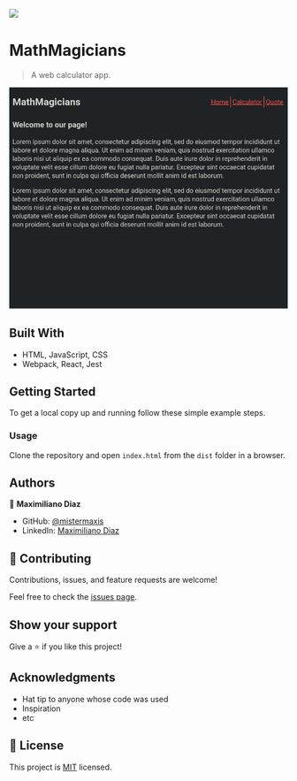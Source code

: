 ![](https://img.shields.io/badge/Microverse-blueviolet)

# MathMagicians

> A web calculator app.

![screenshot](./app_screenshot.png)

## Built With

- HTML, JavaScript, CSS
- Webpack, React, Jest

## Getting Started

To get a local copy up and running follow these simple example steps.

### Usage

Clone the repository and open `index.html` from the `dist` folder in a browser.

## Authors

👤 **Maximiliano Diaz**

- GitHub: [@mistermaxis](https://github.com/mistermaxis)
- LinkedIn: [Maximiliano Diaz](https://linkedin.com/in/mistermaxis)

## 🤝 Contributing

Contributions, issues, and feature requests are welcome!

Feel free to check the [issues page](../../issues/).

## Show your support

Give a ⭐️ if you like this project!

## Acknowledgments

- Hat tip to anyone whose code was used
- Inspiration
- etc

## 📝 License

This project is [MIT](./MIT.md) licensed.
